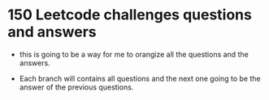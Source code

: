 # 150 Leetcode challenges questions and answers

* this is going to be a way for me to orangize all the questions and the answers.

* Each branch will contains all questions and the next one going to be the answer of the previous questions.
